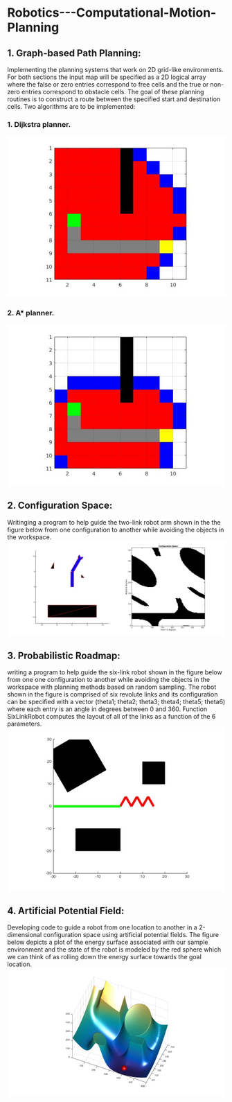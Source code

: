 # Robotics---Computational-Motion-Planning
## 1. Graph-based Path Planning: 
Implementing the planning systems that work on 2D grid-like environments. For both sections the input map will be specified as a 2D logical array where the false or zero entries correspond to free cells and the true or non-zero entries correspond to obstacle cells. The goal of these planning routines is to construct a route between the specified start and destination cells. 
Two algorithms are to be implemented:
###    1. Dijkstra planner.
![Dijkstra Result](Dijkstra.jpg)
###    2. A* planner.
![A* Result](Astar.jpg)

## 2. Configuration Space:
Writinging a program to help guide the two-link robot arm shown in the the figure below from one configuration to another while avoiding the objects in the workspace.
![Configuration Space](ConfigurationSpace.jpg)

## 3. Probabilistic Roadmap:
writing a program to help guide the six-link robot shown in the figure below from one one configuration to another while avoiding the objects in the workspace with planning methods based on random sampling. The robot shown in the figure is comprised of six revolute links and its configuration can be specified with a vector (theta1; theta2; theta3; theta4; theta5; theta6) where each entry is an angle in degrees between 0 and 360. Function SixLinkRobot computes the layout of all of the links as a function of
the 6 parameters.
![6-LinkRobot](6-LinkRobot.jpg)

## 4. Artificial Potential Field:
Developing code to guide a robot from one location to another in a 2-dimensional configuration space using artificial potential fields. The figure below depicts a plot of the energy surface associated with our sample environment and the state of the robot is modeled by the red sphere which we can think of as rolling down the energy surface towards the goal location.
![APF](APF.jpg)
